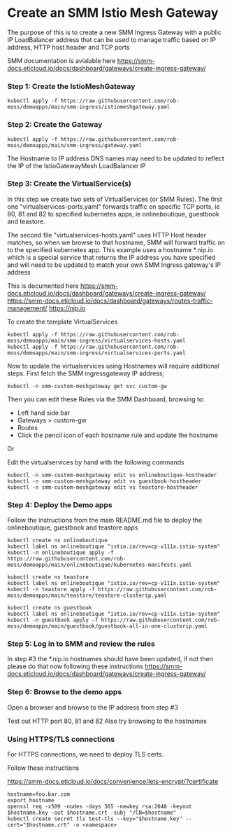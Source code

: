 # Create an SMM Istio Mesh Gateway

The purpose of this is to create a new SMM Ingress Gateway with a public IP LoadBalancer address that can be used to manage traffic based on IP address, HTTP host header and TCP ports


SMM documentation is avialable here
https://smm-docs.eticloud.io/docs/dashboard/gateways/create-ingress-gateway/



### Step 1: Create the IstioMeshGateway
```
kubectl apply -f https://raw.githubusercontent.com/rob-moss/demoapps/main/smm-ingress/istiomeshgateway.yaml
```

### Step 2: Create the Gateway
```
kubectl apply -f https://raw.githubusercontent.com/rob-moss/demoapps/main/smm-ingress/gateway.yaml
```

The Hostname to IP address DNS names may need to be updated to reflect the IP of the IstioGatewayMesh LoadBalancer IP


### Step 3: Create the VirtualService(s)

In this step we create two sets of VirtualServices (or SMM Rules).  The first one  "virtualservices-ports.yaml" forwards traffic on specific TCP ports, ie 80, 81 and 82 to specified kubernetes apps, ie onlineboutique, guestbook and teastore.

The second file "virtualservices-hosts.yaml" uses HTTP Host header matches, so when we browse to that hostname, SMM will forward traffic on to the specified kubernetes app. This example uses a hostname *.nip.io which is a special service that returns the IP address you have specified and will need to be updated to match your own SMM Ingress gateway's IP address

This is documented here 
https://smm-docs.eticloud.io/docs/dashboard/gateways/create-ingress-gateway/
https://smm-docs.eticloud.io/docs/dashboard/gateways/routes-traffic-management/
https://nip.io


To create the template VirtualServices
```
kubectl apply -f https://raw.githubusercontent.com/rob-moss/demoapps/main/smm-ingress/virtualservices-hosts.yaml
kubectl apply -f https://raw.githubusercontent.com/rob-moss/demoapps/main/smm-ingress/virtualservices-ports.yaml
```

Now to update the virtualservices using Hostnames will require additional steps.  First fetch the SMM ingressgateway IP address;
```
kubectl -n smm-custom-meshgateway get svc custom-gw
```

Then you can edit these Rules via the SMM Dashboard, browsing to:
- Left hand side bar
- Gateways > custom-gw
- Routes
- Click the pencil icon of each hostname rule and update the hostname

Or

Edit the virtualservices by hand with the following commands
```
kubectl -n smm-custom-meshgateway edit vs onlineboutique-hostheader
kubectl -n smm-custom-meshgateway edit vs guestbook-hostheader
kubectl -n smm-custom-meshgateway edit vs teastore-hostheader
```


### Step 4: Deploy the Demo apps
Follow the instructions from the main README.md file to deploy the onlineboutique, guestbook and teastore apps

```
kubectl create ns onlineboutique
kubectl label ns onlineboutique "istio.io/rev=cp-v111x.istio-system"
kubectl -n onlineboutique apply -f https://raw.githubusercontent.com/rob-moss/demoapps/main/onlineboutique/kubernetes-manifests.yaml

kubectl create ns teastore
kubectl label ns onlineboutique "istio.io/rev=cp-v111x.istio-system"
kubectl -n teastore apply -f https://raw.githubusercontent.com/rob-moss/demoapps/main/teastore/teastore-clusterip.yaml

kubectl create ns guestbook
kubectl label ns onlineboutique "istio.io/rev=cp-v111x.istio-system"
kubectl -n guestbook apply -f https://raw.githubusercontent.com/rob-moss/demoapps/main/guestbook/guestbook-all-in-one-clusterip.yaml
```


### Step 5: Log in to SMM and review the rules

In step #3 the *.nip.io hostnames should have been updated, if not then please do that now following these instructions
https://smm-docs.eticloud.io/docs/dashboard/gateways/create-ingress-gateway/

### Step 6: Browse to the demo apps

Open a browser and browse to the IP address from step #3

Test out HTTP port 80, 81 and 82
Also try browsing to the hostnames


### Using HTTPS/TLS connections
For HTTPS connections, we need to deploy TLS certs.  

Follow these instructions

https://smm-docs.eticloud.io/docs/convenience/lets-encrypt/?certificate


```
hostname=foo.bar.com
export hostname
openssl req -x509 -nodes -days 365 -newkey rsa:2048 -keyout $hostname.key -out $hostname.crt -subj "/CN=$hostname"
kubectl create secret tls test-tls --key="$hostname.key" --cert="$hostname.crt" -n <namespace>
```
